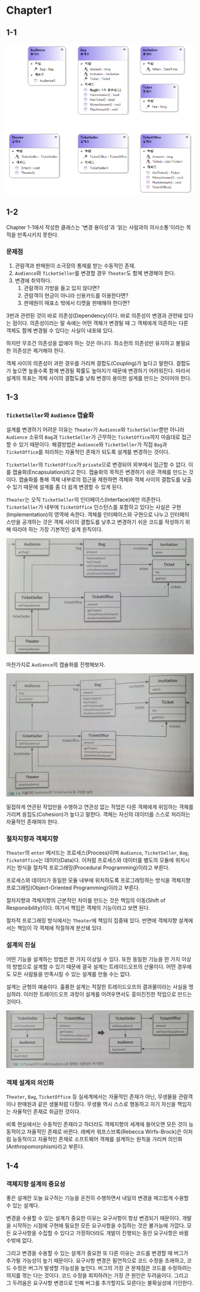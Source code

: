 # Chapter1

## 1-1

![Chapter](assets/object/chapter1-1.png)

## 1-2

Chapter 1-1에서 작성한 클래스는 '변경 용이성'과 '읽는 사람과의 의사소통'이라는 목적을 만족시키지 못한다.

### 문제점

1. 관람객과 판매원이 소극장의 통제를 받는 수동적인 존재.
2. `Audience`와 `TicketSeller`를 변경할 경우 `Theater`도 함께 변경해야 한다.
3. 변경에 취약하다.
   1. 관람객이 가방을 들고 있지 않다면?
   2. 관람객이 현금이 아니라 신용카드를 이용한다면?
   3. 판매원이 매표소 밖에서 티켓을 판매해야 한다면?

3번과 관련된 것이 바로 의존성(Dependency)이다. 바로 의존성이 변경과 관련돼 있다는 점이다. 의존성이라는 말 속에는 어떤 객체가 변경될 때 그 객체에게 의존하는 다른 객체도 함께 변경될 수 있다는 사실이 내포돼 있다.

하지만 무조건 의존성을 없애야 하는 것은 아니다. 최소한의 의존성만 유지하고 불필요한 의존성은 제거해야 한다.

객체 사이의 의존성이 과한 경우를 가리켜 결합도(Coupling)가 높다고 말한다. 결합도가 높으면 높을수록 함께 변경될 확률도 높아지기 때문에 변경하기 어려워진다. 따라서 설계의 목표는 객체 사이의 결합도를 낮춰 변경이 용이한 설계를 만드는 것이어야 한다.

## 1-3

### `TicketSeller`와 `Audience` 캡슐화

설계를 변경하기 어려운 이유는 `Theater`가 `Audience`와 `TicketSeller`뿐만 아니라 `Audience` 소유의 `Bag`과 `TicketSeller`가 근무하는 `TicketOffice`까지 마음대로 접근할 수 있기 때문이다. 해결방법은 `Audience`와 `TicketSeller`가 직접 `Bag`과 `TicketOffice`를 처리하는 자율적인 존재가 되도록 설계를 변경하는 것이다.

`TicketSeller`의 `TicketOffice`가 `private`으로 변경되어 외부에서 접근할 수 없다. 이를 캡슐화(Encapsulation)라고 한다. 캡슐화의 목적은 변경하기 쉬운 객체를 만드는 것이다. 캡슐화를 통해 객체 내부로의 접근을 제한하면 객체와 객체 사이의 결합도를 낮출 수 있기 때문에 설계를 좀 더 쉽게 변경할 수 있게 된다.

`Theater`는 오직 `TicketSeller`의 인터페이스(Interface)에만 의존한다. `TicketSeller`가 내부에 `TicketOffice` 인스턴스를 포함하고 있다는 사실은 구현(Implementation)의 영역에 속한다. 객체를 인터페이스와 구현으로 나누고 인터페이스만을 공개하는 것은 객체 사이의 결합도를 낮추고 변경하기 쉬운 코드를 작성하기 위해 따라야 하는 가장 기본적인 설계 원칙이다.

![Chapter1-3-1](assets/object/Chapter1-3-1.jpg)

마찬가지로 `Audience`의 캡슐화를 진행해보자.

![Chapter1-3-1](assets/object/Chapter1-3-2.jpg)

밀접하게 연관된 작업만을 수행하고 연관성 없는 작업은 다른 객체에게 위임하는 객체를 가리켜 응집도(Cohesion)가 높다고 말한다. 객체는 자신의 데이터를 스스로 처리하는 자율적인 존재여야 한다.

### 절차지향과 객체지향

`Theater`의 `enter` 메서드는 프로세스(Process)이며 `Audience`, `TicketSeller`, `Bag`, `TicketOffice`는 데이터(Data)다. 이처럼 프로세스와 데이터를 별도의 모듈에 위치시키는 방식을 절차적 프로그래밍(Procedural Programming)이라고 부른다.

프로세스와 데이터가 동일한 모듈 내부에 위치하도록 프로그래밍하는 방식을 객체지향 프로그래밍(Object-Oriented Programming)이라고 부른다.

절차지향과 객체지향의 근본적인 차이를 만드는 것은 책임의 이동(Shift of Responsibility)이다. 여기서 책임은 객체의 기능이라고 보면 된다.

절차적 프로그래밍 방식에서는 `Theater`에 책임이 집중돼 있다. 반면에 객체지향 설계에서는 책임이 각 객체에 적절하게 분산돼 있다.

### 설계의 진실

어떤 기능을 설계하는 방법은 한 가지 이상일 수 있다. 또한 동일한 기능을 한 가지 이상의 방법으로 설계할 수 있기 때문에 결국 설계는 트레이드오프의 산물이다. 어떤 경우에도 모든 사람들을 만족시킬 수 있는 설계를 만들 수는 없다.

설계는 균형의 예술이다. 훌륭한 설계는 적잘한 트레이드오프의 결과물이라는 사실을 명심하라. 이러한 트레이드오프 과정이 설계를 어려우면서도 흥미진진한 작업으로 만드는 것이다.

![Chapter1-3-1](assets/object/Chapter1-3-3.jpg)

### 객체 설계의 의인화

`Theater`, `Bag`, `TicketOffice` 등 실세계에서는 자율적인 존재가 아닌, 무생물을 관람객이나 판매원과 같은 생물처럼 다뤘다. 무생물 역시 스스로 행동하고 자기 자신을 책임지는 자율적인 존재로 취급한 것이다.

비록 현실에서는 수동적인 존재라고 하더라도 객체지향의 세계에 들어오면 모든 것이 능동적이고 자율적인 존재로 바뀐다. 레베카 워프스브록(Rebecca Wirfs-Brock)은 이처럼 능동적이고 자율적인 존재로 소프트웨어 객체를 설계하는 원칙을 가리켜 의인화(Anthropomorphism)라고 부른다.

## 1-4

### 객체지향 설계의 중요성

좋은 설계란 오늘 요구하는 기능을 온전히 수행하면서 내일의 변경을 매끄럽게 수용할 수 있는 설계다.

변경을 수용할 수 있는 설계가 중요한 이유는 요구사항이 항상 변경되기 때문이다. 개발을 시작하는 시점에 구현에 필요한 모든 요구사항을 수집하는 것은 불가능에 가깝다. 모든 요구사항을 수집할 수 있다고 가정하더라도 개발이 진행되는 동안 요구사항은 바뀔 수밖에 없다.

그리고 변경을 수용할 수 있는 설계가 중요한 또 다른 이유는 코드를 변경할 때 버그가 추가될 가능성이 높기 때문이다. 요구사항 변경은 필연적으로 코드 수정을 초래하고, 코드 수정은 버그가 발생할 가능성을 높인다. 버그의 가장 큰 문제점은 코드를 수정하려는 의지를 꺾는 다는 것이다. 코드 수정을 회피하려는 가장 큰 원인은 두려움이다. 그리고 그 두려움은 요구사항 변경으로 인해 버그를 추가할지도 모른다는 불확실성에 기인한다.
